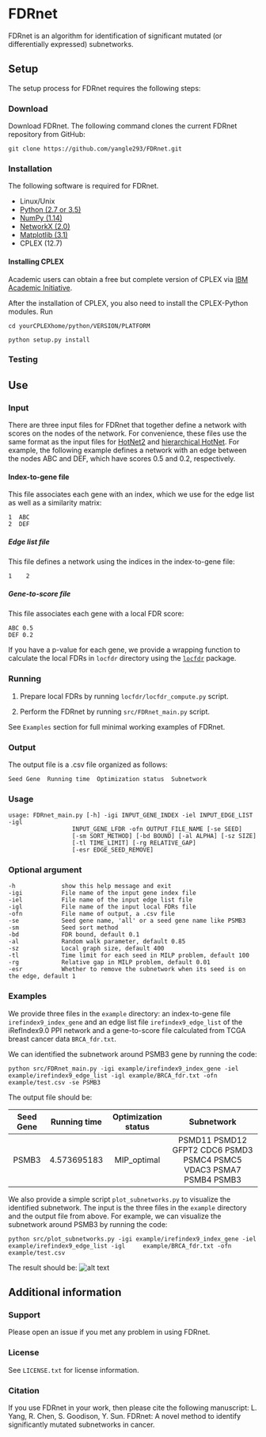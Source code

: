 # FDRnet
FDRnet is an algorithm for identification of significant mutated (or differentially expressed) subnetworks. 

## Setup

The setup process for FDRnet requires the following steps:

### Download

Download FDRnet. The following command clones the current FDRnet repository from GitHub:

`git clone https://github.com/yangle293/FDRnet.git`

### Installation

The following software is required for FDRnet.

- Linux/Unix
- [Python (2.7 or 3.5)](www.python.org)
- [NumPy (1.14)](https://www.numpy.org)
- [NetworkX (2.0)](https://networkx.github.io/)
- [Matplotlib (3.1)](https://matplotlib.org/)
- CPLEX (12.7)

#### Installing CPLEX
Academic users can obtain a free but complete version of CPLEX via [IBM Academic Initiative](https://my15.digitalexperience.ibm.com/b73a5759-c6a6-4033-ab6b-d9d4f9a6d65b/dxsites/151914d1-03d2-48fe-97d9-d21166848e65/home).

After the installation of CPLEX, you also need to install the CPLEX-Python modules. Run

`cd yourCPLEXhome/python/VERSION/PLATFORM`

`python setup.py install`

### Testing


## Use

### Input
There are three input files for FDRnet that together define a network with scores on the nodes of the network. For convenience, these files use the same format as the input files for [HotNet2](https://github.com/raphael-group/hotnet2) and [hierarchical HotNet](https://github.com/raphael-group/hierarchical-hotnet). For example, the following example defines a network with an edge between the nodes ABC and DEF, which have scores 0.5 and 0.2, respectively. 
#### Index-to-gene file
This file associates each gene with an index, which we use for the edge list as well as a similarity matrix:

    1  ABC
    2  DEF
    
##### Edge list file
This file defines a network using the indices in the index-to-gene file:

    1    2
    
##### Gene-to-score file
This file associates each gene with a local FDR score:

    ABC 0.5
    DEF 0.2
    
If you have a p-value for each gene, we provide a wrapping function to calculate the local FDRs in `locfdr` directory using the [`locfdr`](https://github.com/leekgroup/locfdr-python) package.
### Running
1. Prepare local FDRs by running `locfdr/locfdr_compute.py` script.

2. Perform the FDRnet by running `src/FDRnet_main.py` script. 

See `Examples` section for full minimal working examples of FDRnet.
### Output
The output file is a .csv file organized as follows:

    Seed Gene  Running time  Optimization status  Subnetwork
### Usage

    usage: FDRnet_main.py [-h] -igi INPUT_GENE_INDEX -iel INPUT_EDGE_LIST -igl
                      INPUT_GENE_LFDR -ofn OUTPUT_FILE_NAME [-se SEED]
                      [-sm SORT_METHOD] [-bd BOUND] [-al ALPHA] [-sz SIZE]
                      [-tl TIME_LIMIT] [-rg RELATIVE_GAP]
                      [-esr EDGE_SEED_REMOVE]
                      
### Optional argument

    -h             show this help message and exit
    -igi           File name of the input gene index file
    -iel           File name of the input edge list file
    -igl           File name of the input local FDRs file
    -ofn           File name of output, a .csv file
    -se            Seed gene name, 'all' or a seed gene name like PSMB3
    -sm            Seed sort method
    -bd            FDR bound, default 0.1
    -al            Random walk parameter, default 0.85
    -sz            Local graph size, default 400
    -tl            Time limit for each seed in MILP problem, default 100
    -rg            Relative gap in MILP problem, default 0.01
    -esr           Whether to remove the subnetwork when its seed is on the edge, default 1
    
### Examples
We provide three files in the `example` directory: an index-to-gene file `irefindex9_index_gene` and an edge list file `irefindex9_edge_list` of the iRefIndex9.0 PPI network and a gene-to-score file calculated from TCGA breast cancer data `BRCA_fdr.txt`. 

We can identified the subnetwork around PSMB3 gene by running the code:

    python src/FDRnet_main.py -igi example/irefindex9_index_gene -iel example/irefindex9_edge_list -igl example/BRCA_fdr.txt -ofn example/test.csv -se PSMB3

The output file should be:

| Seed Gene | Running time  | Optimization status | Subnetwork|
|:-------:|:-------:|:-----:|:------:|
| PSMB3	|4.573695183	| MIP_optimal	|PSMD11 PSMD12 GFPT2 CDC6 PSMD3 PSMC4 PSMC5 VDAC3 PSMA7 PSMB4 PSMB3|

We also provide a simple script `plot_subnetworks.py` to visualize the identified subnetwork. The input is the three files in the `example` directory and the output file from above. For example, we can visualize the subnetwork around PSMB3 by running the code:

    python src/plot_subnetworks.py -igi example/irefindex9_index_gene -iel example/irefindex9_edge_list -igl     example/BRCA_fdr.txt -ofn example/test.csv

The result should be:
![alt text](https://github.com/yangle293/FDRnet/blob/master/example/seed_PSMB3.png)
## Additional information
### Support
Please open an issue if you met any problem in using FDRnet.
### License
See `LICENSE.txt` for license information.
### Citation
If you use FDRnet in your work, then please cite the following manuscript:
L. Yang, R. Chen, S. Goodison, Y. Sun. FDRnet:  A novel method to identify significantly mutated subnetworks in cancer.
